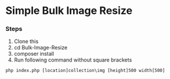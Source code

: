 # Simple Bulk Image Resize


### Steps
1. Clone this
2. cd Bulk-Image-Resize
3. composer install
4. Run following command without square brackets

```
php index.php [location]collection\img [height]500 width[500]
```
